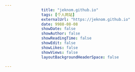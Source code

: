 ---
                title: "jeknom.github.io"
                tags: [个人网站]
                externalUrl: "https://jeknom.github.io"
                date: 9988-08-08
                showDate: false
                showAuthor: false
                showReadingTime: false
                showEdit: false
                showLikes: false
                showViews: false
                layoutBackgroundHeaderSpace: false
                ---

